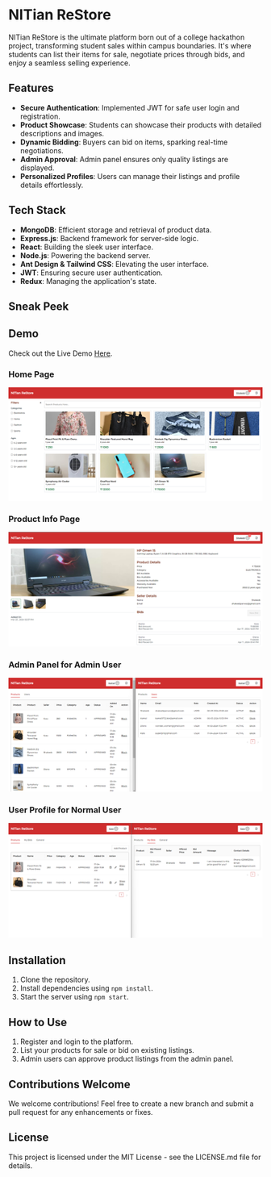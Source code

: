 # NITian ReStore

NITian ReStore is the ultimate platform born out of a college hackathon project, transforming student sales within campus boundaries. It's where students can list their items for sale, negotiate prices through bids, and enjoy a seamless selling experience.

## Features

- **Secure Authentication**: Implemented JWT for safe user login and registration.
- **Product Showcase**: Students can showcase their products with detailed descriptions and images.
- **Dynamic Bidding**: Buyers can bid on items, sparking real-time negotiations.
- **Admin Approval**: Admin panel ensures only quality listings are displayed.
- **Personalized Profiles**: Users can manage their listings and profile details effortlessly.

## Tech Stack

- **MongoDB**: Efficient storage and retrieval of product data.
- **Express.js**: Backend framework for server-side logic.
- **React**: Building the sleek user interface.
- **Node.js**: Powering the backend server.
- **Ant Design & Tailwind CSS**: Elevating the user interface.
- **JWT**: Ensuring secure user authentication.
- **Redux**: Managing the application's state.

## Sneak Peek

## Demo

Check out the Live Demo [Here](https://nitian-re-store.onrender.com/).

### Home Page
![Home Page](/screenshots/home_page_screenshot.png)

### Product Info Page
![Product Info Page](/screenshots/product_info_page_screenshot.png)

### Admin Panel for Admin User
![Admin Panel](/screenshots/admin_panel_screenshot.png)

### User Profile for Normal User
![User Profile](/screenshots/user_profile_screenshot.png)

## Installation

1. Clone the repository.
2. Install dependencies using `npm install`.
3. Start the server using `npm start`.

## How to Use

1. Register and login to the platform.
2. List your products for sale or bid on existing listings.
3. Admin users can approve product listings from the admin panel.

## Contributions Welcome

We welcome contributions! Feel free to create a new branch and submit a pull request for any enhancements or fixes.

## License

This project is licensed under the MIT License - see the LICENSE.md file for details.

